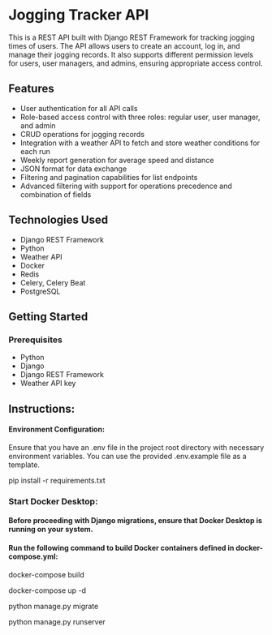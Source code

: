 # Jogging Tracker API

This is a REST API built with Django REST Framework for tracking jogging times of users. 
The API allows users to create an account, log in, and manage their jogging records. 
It also supports different permission levels for users, user managers, and admins, ensuring appropriate access control.

## Features

- User authentication for all API calls
- Role-based access control with three roles: regular user, user manager, and admin
- CRUD operations for jogging records
- Integration with a weather API to fetch and store weather conditions for each run
- Weekly report generation for average speed and distance
- JSON format for data exchange
- Filtering and pagination capabilities for list endpoints
- Advanced filtering with support for operations precedence and combination of fields

## Technologies Used

- Django REST Framework
- Python
- Weather API
- Docker
- Redis
- Celery, Celery Beat
- PostgreSQL

## Getting Started

### Prerequisites

- Python
- Django
- Django REST Framework
- Weather API key


## Instructions:

#### Environment Configuration:
Ensure that you have an .env file in the project root directory with necessary environment variables. 
You can use the provided .env.example file as a template.


pip install -r requirements.txt

### Start Docker Desktop:
   #### Before proceeding with Django migrations, ensure that Docker Desktop is running on your system.
  #### Run the following command to build Docker containers defined in docker-compose.yml:

docker-compose build

docker-compose up -d

python manage.py migrate

python manage.py runserver